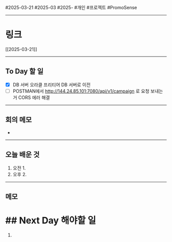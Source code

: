 #2025-03-21 #2025-03 #2025- 
#개인 #프로젝트 #PromoSense 


------
# 링크 
[[2025-03-21]]

---
## To Day 할 일
- [x] DB 서버 오라클 프리티어 DB 서버로 이전
- [ ] POSTMAN에서 http://144.24.85.101:7080/api/v1/campaign 로 요청 보내는거 
      CORS 에러 해결
---
## 회의 메모
- 
---
## 오늘 배운 것
1. 오전
    1. 
2. 오후
    2. 
---
## 메모


# ## Next Day 해야할 일
1. 
